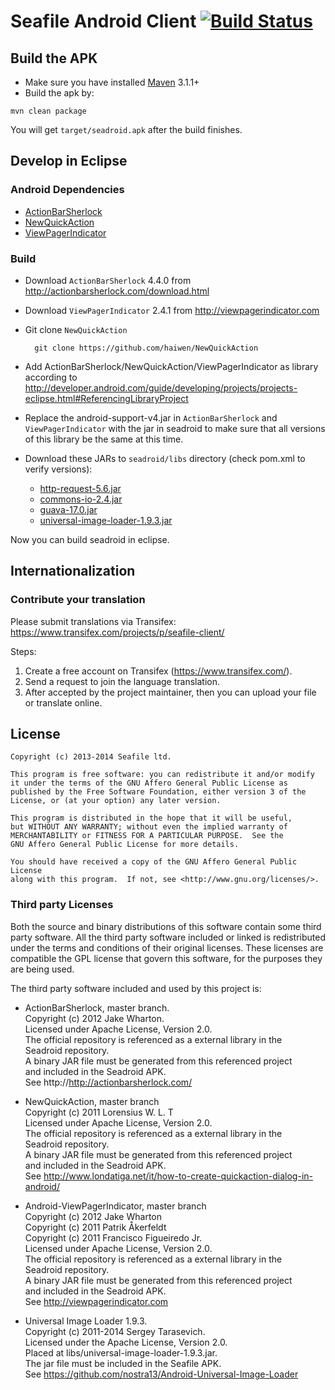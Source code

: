 # Seafile Android Client [![Build Status](https://secure.travis-ci.org/haiwen/seadroid.png?branch=master)](http://travis-ci.org/haiwen/seadroid)

## Build the APK

* Make sure you have installed [Maven](http://maven.apache.org/) 3.1.1+
* Build the apk by:

```
mvn clean package
```

You will get `target/seadroid.apk` after the build finishes.

## Develop in Eclipse

### Android Dependencies

* [ActionBarSherlock](https://github.com/JakeWharton/ActionBarSherlock)
* [NewQuickAction](https://github.com/haiwen/NewQuickAction)
* [ViewPagerIndicator](https://github.com/JakeWharton/Android-ViewPagerIndicator)

### Build

- Download `ActionBarSherlock` 4.4.0 from http://actionbarsherlock.com/download.html
- Download `ViewPagerIndicator` 2.4.1 from http://viewpagerindicator.com

- Git clone `NewQuickAction`

        git clone https://github.com/haiwen/NewQuickAction
- Add ActionBarSherlock/NewQuickAction/ViewPagerIndicator as library according to <http://developer.android.com/guide/developing/projects/projects-eclipse.html#ReferencingLibraryProject>

- Replace the android-support-v4.jar in `ActionBarSherlock` and `ViewPagerIndicator` with the jar in seadroid to make sure that all versions of this library be the same at this time.

- Download these JARs to `seadroid/libs` directory (check pom.xml to verify versions):
    - [http-request-5.6.jar](http://mvnrepository.com/artifact/com.github.kevinsawicki/http-request/5.6)
    - [commons-io-2.4.jar](http://repo1.maven.org/maven2/commons-io/commons-io/2.4/commons-io-2.4.jar)
    - [guava-17.0.jar](http://search.maven.org/remotecontent?filepath=com/google/guava/guava/17.0/guava-17.0.jar)
    - [universal-image-loader-1.9.3.jar](https://raw.githubusercontent.com/nostra13/Android-Universal-Image-Loader/master/downloads/universal-image-loader-1.9.3.jar)

Now you can build seadroid in eclipse.

## Internationalization

### Contribute your translation

Please submit translations via Transifex: https://www.transifex.com/projects/p/seafile-client/

Steps:

1. Create a free account on Transifex (https://www.transifex.com/).
2. Send a request to join the language translation.
3. After accepted by the project maintainer, then you can upload your file or translate online.

## License

    Copyright (c) 2013-2014 Seafile ltd.

    This program is free software: you can redistribute it and/or modify
    it under the terms of the GNU Affero General Public License as
    published by the Free Software Foundation, either version 3 of the
    License, or (at your option) any later version.

    This program is distributed in the hope that it will be useful,
    but WITHOUT ANY WARRANTY; without even the implied warranty of
    MERCHANTABILITY or FITNESS FOR A PARTICULAR PURPOSE.  See the
    GNU Affero General Public License for more details.

    You should have received a copy of the GNU Affero General Public License
    along with this program.  If not, see <http://www.gnu.org/licenses/>.

### Third party Licenses
Both the source and binary distributions of this software contain
some third party software. All the third party software included
or linked is redistributed under the terms and conditions of their 
original licenses. These licenses are compatible the GPL license 
that govern this software, for the purposes they are being used.

The third party software included and used by this project is:

 * ActionBarSherlock, master branch.  
   Copyright (c) 2012 Jake Wharton.  
   Licensed under Apache License, Version 2.0.  
   The official repository is referenced as a external library in the  
   Seadroid repository.  
   A binary JAR file must be generated from this referenced project  
   and included in the Seadroid APK.  
   See http://http://actionbarsherlock.com/

 * NewQuickAction, master branch  
   Copyright (c) 2011 Lorensius W. L. T  
   Licensed under Apache License, Version 2.0.  
   The official repository is referenced as a external library in the  
   Seadroid repository.  
   A binary JAR file must be generated from this referenced project  
   and included in the Seadroid APK.  
   See http://www.londatiga.net/it/how-to-create-quickaction-dialog-in-android/  

 * Android-ViewPagerIndicator, master branch  
   Copyright (c) 2012 Jake Wharton  
   Copyright (c) 2011 Patrik Åkerfeldt  
   Copyright (c) 2011 Francisco Figueiredo Jr.  
   Licensed under Apache License, Version 2.0.  
   The official repository is referenced as a external library in the  
   Seadroid repository.  
   A binary JAR file must be generated from this referenced project  
   and included in the Seadroid APK.  
   See http://viewpagerindicator.com

 * Universal Image Loader 1.9.3.  
   Copyright (c) 2011-2014 Sergey Tarasevich.  
   Licensed under the Apache License, Version 2.0.  
   Placed at libs/universal-image-loader-1.9.3.jar.  
   The jar file must be included in the Seafile APK.  
   See https://github.com/nostra13/Android-Universal-Image-Loader

